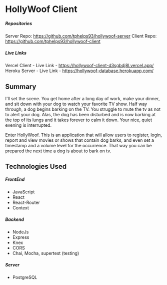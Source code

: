 # HollyWoof Client 
##### Repositories    
Server Repo: https://github.com/tphelps93/hollywoof-server
Client Repo: https://github.com/tphelps93/hollywoof-client

##### Live Links 
Vercel Client - Live Link - https://hollywoof-client-d3sgbdj8l.vercel.app/
Heroku Server - Live Link - https://hollywoof-database.herokuapp.com/

## Summary
I'll set the scene. You get home after a long day of work, make your dinner, and sit down with your dog to watch your favorite TV show. Half way through, a dog begins barking on the TV. You struggle to mute the tv as not to alert your dog. Alas, the dog has been disturbed and is now
barking at the top of its lungs and it takes forever to calm it down. Your nice, quiet evening is interrupted. 

Enter HollyWoof. This is an application that will allow users to register, login, report and view movies or shows that contain dog barks, and even set a timestamp and a volume level for the occurrence. That way you can be prepared the next time a dog is about to bark on tv.


## Technologies Used
##### FrontEnd
* JavaScript
* React
* React-Router
* Context
##### Backend
* NodeJs
* Express
* Knex
* CORS
* Chai, Mocha, supertest (testing)
##### Server
* PostgreSQL

